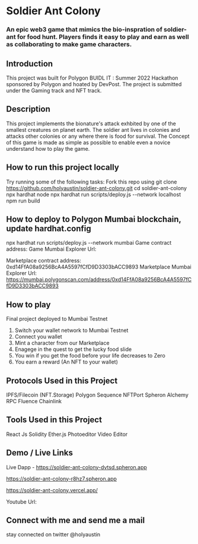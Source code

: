 # Soldier Ant Colony
### An epic web3 game that mimics the bio-inspration of soldier-ant for food hunt. Players finds it easy to play and earn as well as collaborating to make game characters.

## Introduction
This project was built for Polygon BUIDL IT : Summer 2022 Hackathon sponsored by Polygon and hoated by DevPost. The project is submitted under the Gaming track and NFT track. 

## Description

This project implements the bionature's attack exhbited by one of the smallest creatures on planet earth. The soldier ant lives in colonies and attacks other colonies or any where there is food for survival. The Concept of this game is made as simple as possible to enable even a novice understand how to play the game.

## How to run this project locally
Try running some of the following tasks:
Fork this repo using
git clone https://github.com/holyaustin/soldier-ant-colony.git
cd soldier-ant-colony
npx hardhat node
npx hardhat run scripts/deploy.js --network localhost
npm run build

## How to deploy to Polygon Mumbai  blockchain, update hardhat.config
npx hardhat run scripts/deploy.js --network mumbai
Game contract address: 
Game Mumbai Explorer Url: 

Marketplace contract address: 0xd14FfA08a9256BcA4A5597fCfD9D3303bACC9893
Marketplace Mumbai Explorer Url: https://mumbai.polygonscan.com/address/0xd14FfA08a9256BcA4A5597fCfD9D3303bACC9893


## How to play
Final project deployed to Mumbai Testnet
1. Switch your wallet network to Mumbai Testnet
2. Connect you wallet
3. Mint a character from our Marketplace
4. Enagege in the quest to get the lucky food slide
5. You win if you get the food before your life decreases to Zero
6. You earn a reward (An NFT to your wallet) <Token reward coming soon>
   

## Protocols Used in this Project
IPFS/Filecoin (NFT.Storage)
Polygon 
Sequence
NFTPort
Spheron 
Alchemy RPC 
Fluence
Chainlink

## Tools Used in this Project
React Js
Solidity
Ether.js
Photoeditor
Video Editor


## Demo / Live Links
Live Dapp - https://soldier-ant-colony-dvtsd.spheron.app

https://soldier-ant-colony-r8hz7.spheron.app

https://soldier-ant-colony.vercel.app/

Youtube Url: 


## Connect with me and send me a mail

stay connected on twitter @holyaustin
